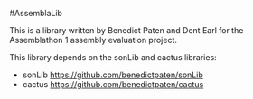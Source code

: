 #AssemblaLib

This is a library written by Benedict Paten and Dent Earl for the Assemblathon 1 assembly evaluation project. 

This library depends on the sonLib and cactus libraries:

* sonLib https://github.com/benedictpaten/sonLib
* cactus https://github.com/benedictpaten/cactus
